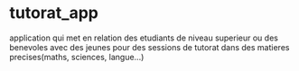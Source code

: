 # tutorat_app
application qui met en relation des etudiants de niveau superieur ou des benevoles avec des jeunes pour des sessions de tutorat dans des matieres precises(maths, sciences, langue...)
